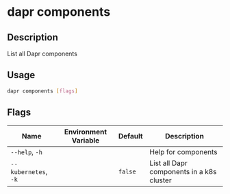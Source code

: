 # dapr components

## Description

List all Dapr components

## Usage

```bash
dapr components [flags]
```

## Flags

| Name | Environment Variable | Default | Description
| --- | --- | --- | --- |
| `--help`, `-h` | | | Help for components |
| `--kubernetes`, `-k` | | `false` | List all Dapr components in a k8s cluster |
